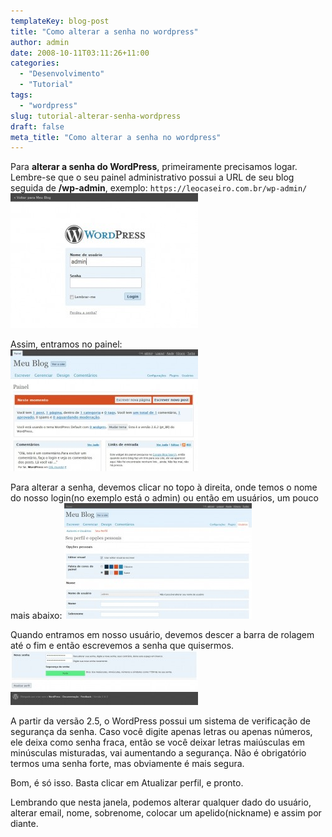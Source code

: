```yaml
---
templateKey: blog-post
title: "Como alterar a senha no wordpress"
author: admin
date: 2008-10-11T03:11:26+11:00
categories:
  - "Desenvolvimento"
  - "Tutorial"
tags:
  - "wordpress"
slug: tutorial-alterar-senha-wordpress
draft: false
meta_title: "Como alterar a senha no wordpress"
---
```


Para **alterar a senha do WordPress**, primeiramente precisamos logar. Lembre-se que o seu painel administrativo possui a URL de seu blog seguida de **/wp-admin**, exemplo: `https://leocaseiro.com.br/wp-admin/`
[![Área de Login do admin WordPress](./tutorial-wordpress-area-login-300x216.jpg "Área de Login do admin WordPress")](/img/tutorial-alterar-senha-wordpress/tutorial-wordpress-area-login1.jpg "Área de Login do admin WordPress")

Assim, entramos no painel:<br />
[![Painel administrativo do WordPress](./tutorial-wordpress-painel-admin-300x195.jpg "Painel administrativo do WordPress")](/img/tutorial-alterar-senha-wordpress/tutorial-wordpress-painel-admin1.jpg "Painel administrativo do WordPress")

Para alterar a senha, devemos clicar no topo à direita, onde temos o nome do nosso login(no exemplo está o admin) ou então em usuários, um pouco mais abaixo:
[![Tela de usuários do admin WordPress](./tutorial-wordpress-admin-usuarios-300x185.jpg "Tela de usuários do admin WordPress")](/img/tutorial-alterar-senha-wordpress/tutorial-wordpress-admin-usuarios1.jpg "Tela de usuários do admin WordPress")

Quando entramos em nosso usuário, devemos descer a barra de rolagem até o fim e então escrevemos a senha que quisermos.
[![Alterar senha no admin wordpress](./tutorial-wordpress-admin-alterar-senha-300x87.jpg "Alterar senha no admin wordpress")](/img/tutorial-alterar-senha-wordpress/tutorial-wordpress-admin-alterar-senha1.jpg "Alterar senha no admin wordpress")

A partir da versão 2.5, o WordPress possui um sistema de verificação de segurança da senha. Caso você digite apenas letras ou apenas números, ele deixa como senha fraca, então se você deixar letras maiúsculas em minúsculas misturadas, vai aumentando a segurança.
Não é obrigatório termos uma senha forte, mas obviamente é mais segura.

Bom, é só isso. Basta clicar em Atualizar perfil, e pronto.

Lembrando que nesta janela, podemos alterar qualquer dado do usuário, alterar email, nome, sobrenome, colocar um apelido(nickname) e assim por diante.
